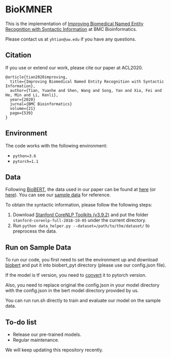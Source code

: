 # BioKMNER

This is the implementation of [Improving Biomedical Named Entity Recognition with Syntactic Information](https://bmcbioinformatics.biomedcentral.com/articles/10.1186/s12859-020-03834-6) at BMC Bioinformatics.

Please contact us at `yhtian@uw.edu` if you have any questions.


## Citation

If you use or extend our work, please cite our paper at ACL2020.

```
@article{tian2020improving,
  title={Improving Biomedical Named Entity Recognition with Syntactic Information},
  author={Tian, Yuanhe and Shen, Wang and Song, Yan and Xia, Fei and He, Min and Li, Kenli},
  year={2020}
  jurnal={BMC Bioinformatics}
  volume={21}
  page={539}
}
```

## Environment

The code works with the following environment:

* `python=3.6`
* `pytorch=1.1`


## Data

Following [BioBERT](https://academic.oup.com/bioinformatics/article/36/4/1234/5566506), the data used in our paper can be found at [here](https://github.com/dmis-lab/biobert#datasets) (or [here](https://drive.google.com/open?id=1OletxmPYNkz2ltOr9pyT0b0iBtUWxslh)). You can see our [sample data](./data/sample_data) for reference.

To obtain the syntactic information, please follow the following steps:
1. Download [Stanford CoreNLP Toolkits (v3.9.2)](https://stanfordnlp.github.io/CoreNLP/history.html) and put the folder ``stanford-corenlp-full-2018-10-05`` under the current directory.
2. Run `python data_helper.py --dataset=/path/to/the/dataset/` to preprocess the data.

## Run on Sample Data

To run our code, you first need to set the environment up and download [biobert](https://github.com/naver/biobert-pretrained) and put it into biobert_pyt directory (please use our config.json file).

If the model is tf version, you need to [convert](https://github.com/huggingface/transformers) it to pytorch version.

Also, you need to replace original the config.json in your model directory with the config.json in the bert model directory provided by us.

You can run run.sh directly to train and evaluate our model on the sample data.

## To-do list

* Release our pre-trained models.
* Regular maintenance.

We will keep updating this repository recently.

